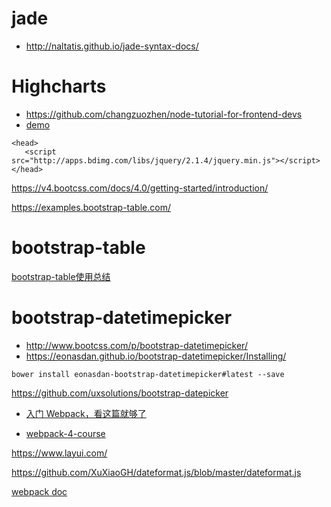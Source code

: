 # jade
* http://naltatis.github.io/jade-syntax-docs/

# Highcharts
* https://github.com/changzuozhen/node-tutorial-for-frontend-devs
* [demo](https://www.highcharts.com/demo)

```
<head>
   <script src="http://apps.bdimg.com/libs/jquery/2.1.4/jquery.min.js"></script>
</head>
```


https://v4.bootcss.com/docs/4.0/getting-started/introduction/

https://examples.bootstrap-table.com/

# bootstrap-table
[bootstrap-table使用总结](https://blog.csdn.net/wzj0808/article/details/59104035)

# bootstrap-datetimepicker
* http://www.bootcss.com/p/bootstrap-datetimepicker/
* https://eonasdan.github.io/bootstrap-datetimepicker/Installing/
```
bower install eonasdan-bootstrap-datetimepicker#latest --save
```

https://github.com/uxsolutions/bootstrap-datepicker


* [入门 Webpack，看这篇就够了](https://segmentfault.com/a/1190000006178770)



* [webpack-4-course](https://wanago.io/2018/07/16/webpack-4-course-part-one-entry-output-and-es6-modules/)


https://www.layui.com/

https://github.com/XuXiaoGH/dateformat.js/blob/master/dateformat.js


[webpack doc](https://github.com/webpack/webpack.js.org)